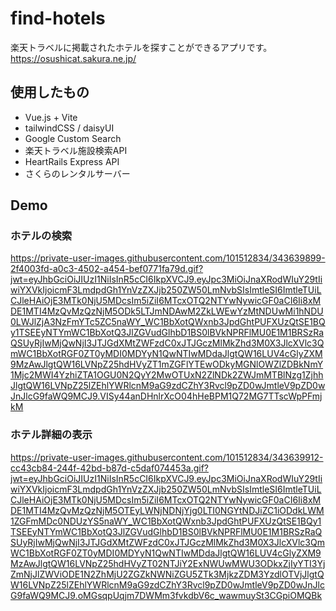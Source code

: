 # find-hotels
楽天トラベルに掲載されたホテルを探すことができるアプリです。<br>
https://osushicat.sakura.ne.jp/

## 使用したもの
- Vue.js + Vite
- tailwindCSS / daisyUI
- Google Custom Search
- 楽天トラベル施設検索API
- HeartRails Express API
- さくらのレンタルサーバー

## Demo
### ホテルの検索
https://private-user-images.githubusercontent.com/101512834/343639899-2f4003fd-a0c3-4502-a454-bef0771fa79d.gif?jwt=eyJhbGciOiJIUzI1NiIsInR5cCI6IkpXVCJ9.eyJpc3MiOiJnaXRodWIuY29tIiwiYXVkIjoicmF3LmdpdGh1YnVzZXJjb250ZW50LmNvbSIsImtleSI6ImtleTUiLCJleHAiOjE3MTk0NjU5MDcsIm5iZiI6MTcxOTQ2NTYwNywicGF0aCI6Ii8xMDE1MTI4MzQvMzQzNjM5ODk5LTJmNDAwM2ZkLWEwYzMtNDUwMi1hNDU0LWJlZjA3NzFmYTc5ZC5naWY_WC1BbXotQWxnb3JpdGhtPUFXUzQtSE1BQy1TSEEyNTYmWC1BbXotQ3JlZGVudGlhbD1BS0lBVkNPRFlMU0E1M1BRSzRaQSUyRjIwMjQwNjI3JTJGdXMtZWFzdC0xJTJGczMlMkZhd3M0X3JlcXVlc3QmWC1BbXotRGF0ZT0yMDI0MDYyN1QwNTIwMDdaJlgtQW16LUV4cGlyZXM9MzAwJlgtQW16LVNpZ25hdHVyZT1mZGFlYTEwODkyMGNlOWZlZDBkNmY1Mjc2MWI4YzhiZTA1OGU0N2QyY2MwOTUxN2ZlNDk2ZWJmMTBlNzg1ZjhhJlgtQW16LVNpZ25lZEhlYWRlcnM9aG9zdCZhY3Rvcl9pZD0wJmtleV9pZD0wJnJlcG9faWQ9MCJ9.VISy44anDHnlrXcO04hHeBPM1Q72MG7TTscWpPFmjkM

### ホテル詳細の表示
https://private-user-images.githubusercontent.com/101512834/343639912-cc43cb84-244f-42bd-b87d-c5daf074453a.gif?jwt=eyJhbGciOiJIUzI1NiIsInR5cCI6IkpXVCJ9.eyJpc3MiOiJnaXRodWIuY29tIiwiYXVkIjoicmF3LmdpdGh1YnVzZXJjb250ZW50LmNvbSIsImtleSI6ImtleTUiLCJleHAiOjE3MTk0NjU5MDcsIm5iZiI6MTcxOTQ2NTYwNywicGF0aCI6Ii8xMDE1MTI4MzQvMzQzNjM5OTEyLWNjNDNjYjg0LTI0NGYtNDJiZC1iODdkLWM1ZGFmMDc0NDUzYS5naWY_WC1BbXotQWxnb3JpdGhtPUFXUzQtSE1BQy1TSEEyNTYmWC1BbXotQ3JlZGVudGlhbD1BS0lBVkNPRFlMU0E1M1BRSzRaQSUyRjIwMjQwNjI3JTJGdXMtZWFzdC0xJTJGczMlMkZhd3M0X3JlcXVlc3QmWC1BbXotRGF0ZT0yMDI0MDYyN1QwNTIwMDdaJlgtQW16LUV4cGlyZXM9MzAwJlgtQW16LVNpZ25hdHVyZT02NTJiY2ExNWUwMWU3ODkxZjIyYTI3YjZmNjJlZWViODE1N2ZhMjU2ZGZkNWNiZGU5ZTk3MjkzZDM3YzdlOTVjJlgtQW16LVNpZ25lZEhlYWRlcnM9aG9zdCZhY3Rvcl9pZD0wJmtleV9pZD0wJnJlcG9faWQ9MCJ9.oMGsqpUqjm7DWMm3fvkdbV6c_wawmuySt3CGpiOMQBk